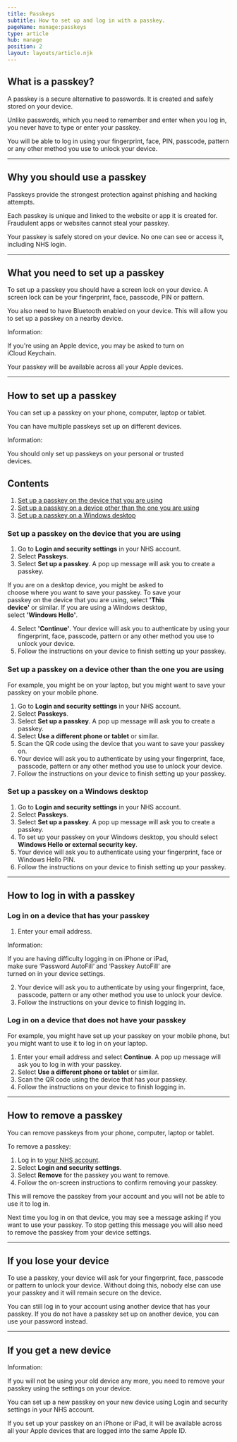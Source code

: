 ```yaml
---
title: Passkeys
subtitle: How to set up and log in with a passkey.
pageName: manage:passkeys
type: article
hub: manage
position: 2
layout: layouts/article.njk
---
```


## What is a passkey?

A passkey is a secure alternative to passwords. It is created and safely stored on your device.

Unlike passwords, which you need to remember and enter when you log in, you never have to type or enter your passkey.

You will be able to log in using your fingerprint, face, PIN, passcode, pattern or any other method you use to unlock your device.

---

## Why you should use a passkey

Passkeys provide the strongest protection against phishing and hacking attempts.

Each passkey is unique and linked to the website or app it is created for. Fraudulent apps or websites cannot steal your passkey.

Your passkey is safely stored on your device. No one can see or access it, including NHS login.

---

## What you need to set up a passkey

To set up a passkey you should have a screen lock on your device. A screen lock can be your fingerprint, face, passcode, PIN or pattern.

You also need to have Bluetooth enabled on your device. This will allow you to set up a passkey on a nearby device.

<div class="nhsuk-details__text nhsuk-u-margin-top-4 nhsuk-u-margin-bottom-6" style="width: 80%;">
    <span class="nhsuk-u-visually-hidden">Information: </span>
        <p>
            If you're using an Apple device, you may be asked to turn on iCloud Keychain.
        </p>
        <p>
            Your passkey will be available across all your Apple devices.
        </p>
</div>

___

## How to set up a passkey

You can set up a passkey on your phone, computer, laptop or tablet.

You can have multiple passkeys set up on different devices.

<div class="nhsuk-inset-text" style="width: 80%;">
    <span class="nhsuk-u-visually-hidden">Information: </span>
        <p>
            You should only set up passkeys on your personal or trusted devices.
        </p>
</div>

<nav class="nhsuk-contents-list" role="navigation" aria-label="Pages in this guide">
  <h2 class="nhsuk-u-visually-hidden">Contents</h2>
  <ol class="nhsuk-contents-list__list">
    <li class="nhsuk-contents-list__item">
      <a class="nhsuk-contents-list__link" href="#set-up-a-passkey-on-the-device-that-you-are-using">Set up a passkey on the device that you are using</a>
    </li>
    <li class="nhsuk-contents-list__item">
      <a class="nhsuk-contents-list__link" href="#set-up-a-passkey-on-a-device-other-than-the-one-you-are-using">Set up a passkey on a device other than the one you are using</a>
    </li>
    <li class="nhsuk-contents-list__item">
      <a class="nhsuk-contents-list__link" href="#set-up-a-passkey-on-a-windows-desktop">Set up a passkey on a Windows desktop</a>
    </li>
  </ol>
</nav>

### Set up a passkey on the device that you are using
1. Go to **Login and security settings** in your NHS account.
2. Select **Passkeys**.
3. Select **Set up a passkey**. A pop up message will ask you to create a passkey.

<div class="nhsuk-details__text nhsuk-u-margin-top-4 nhsuk-u-margin-bottom-6" style="width: 80%;">
    <p>
        If you are on a desktop device, you might be asked to choose where you want to save your passkey. To save your passkey on the device that you are using, select <strong>'This device'</strong> or similar. If you are using a Windows desktop, select <strong>'Windows Hello'</strong>.
    </p>
</div>

4. Select **'Continue'**. Your device will ask you to authenticate by using your fingerprint, face, passcode, pattern or any other method you use to unlock your device.
5. Follow the instructions on your device to finish setting up your passkey.

### Set up a passkey on a device other than the one you are using

For example, you might be on your laptop, but you might want to save your passkey on your mobile phone.

1. Go to **Login and security settings** in your NHS account.
2. Select **Passkeys**.
3. Select **Set up a passkey**. A pop up message will ask you to create a passkey.
4. Select **Use a different phone or tablet** or similar.
5. Scan the QR code using the device that you want to save your passkey on.
6. Your device will ask you to authenticate by using your fingerprint, face, passcode, pattern or any other method you use to unlock your device.
7. Follow the instructions on your device to finish setting up your passkey.

### Set up a passkey on a Windows desktop

1. Go to **Login and security settings** in your NHS account.
2. Select **Passkeys**.
3. Select **Set up a passkey**. A pop up message will ask you to create a passkey.
4. To set up your passkey on your Windows desktop, you should select **Windows Hello or external security key**.
5. Your device will ask you to authenticate using your fingerprint, face or Windows Hello PIN.
6. Follow the instructions on your device to finish setting up your passkey.

---

## How to log in with a passkey

### Log in on a device that has your passkey

1. Enter your email address.

<div class="nhsuk-details__text nhsuk-u-margin-top-4 nhsuk-u-margin-bottom-6" style="width: 80%;">
    <span class="nhsuk-u-visually-hidden">Information: </span>
        <p>
            If you are having difficulty logging in on iPhone or iPad, make sure ‘Password AutoFill’ and ‘Passkey AutoFill’ are turned on in your device settings.
        </p>
</div>

2. Your device will ask you to authenticate by using your fingerprint, face, passcode, pattern or any other method you use to unlock your device.
3. Follow the instructions on your device to finish logging in.

### Log in on a device that does not have your passkey

For example, you might have set up your passkey on your mobile phone, but you might want to use it to log in on your laptop.

1. Enter your email address and select **Continue**. A pop up message will ask you to log in with your passkey.
2. Select **Use a different phone or tablet** or similar.
3. Scan the QR code using the device that has your passkey.
4. Follow the instructions on your device to finish logging in.

---

## How to remove a passkey

You can remove passkeys from your phone, computer, laptop or tablet.

To remove a passkey:

1. Log in to [your NHS account](https://settings.login.nhs.uk/).
2. Select **Login and security settings**.
3. Select **Remove** for the passkey you want to remove.
4. Follow the on-screen instructions to confirm removing your passkey.

This will remove the passkey from your account and you will not be able to use it to log in.

Next time you log in on that device, you may see a message asking if you want to use your passkey. To stop getting this message you will also need to remove the passkey from your device settings.

---

## If you lose your device

To use a passkey, your device will ask for your fingerprint, face, passcode or pattern to unlock your device. Without doing this, nobody else can use your passkey and it will remain secure on the device.

You can still log in to your account using another device that has your passkey. If you do not have a passkey set up on another device, you can use your password instead.

---

## If you get a new device

<div class="nhsuk-inset-text">
    <span class="nhsuk-u-visually-hidden">Information: </span>
        <p>
            If you will not be using your old device any more, you need to remove your passkey using the settings on your device.
        </p>
</div>

You can set up a new passkey on your new device using Login and security settings in your NHS account.

If you set up your passkey on an iPhone or iPad, it will be available across all your Apple devices that are logged into the same Apple ID.
